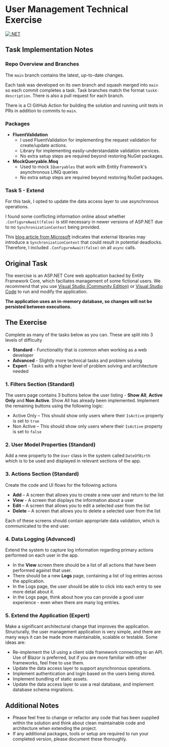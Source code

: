 # User Management Technical Exercise

[![.NET](https://github.com/SkylarGill/user-management-exercise/actions/workflows/dotnet.yml/badge.svg)](https://github.com/SkylarGill/user-management-exercise/actions/workflows/dotnet.yml)

## Task Implementation Notes

### Repo Overview and Branches

The `main` branch contains the latest, up-to-date changes.

Each task was developed on its own branch and squash merged into `main` so each commit completes a task. Task branches match the format `taskX-description`. There is also a pull request for each branch.

There is a CI GitHub Action for building the solution and running unit tests in PRs in addition to commits to `main`. 

### Packages

- **FluentValidation** 
  - I used FluentValidation for implementing the request validation for create/update actions. 
  - Library for implementing easily-understandable validation services. 
  - No extra setup steps are required beyond restoring NuGet packages.
- **MockQueryable.Moq**
  - Used to mock `IQueryables` that work with Entity Framework's asynchronous LINQ queries
  - No extra setup steps are required beyond restoring NuGet packages.

### Task 5 - Extend

For this task, I opted to update the data access layer to use asynchronous operations.

I found some conflicting information online about whether `.ConfigureAwait(false)` is still necessary in newer versions of ASP.NET due to no `SynchronizationContext` being provided. 

This [blog article from Microsoft](https://devblogs.microsoft.com/dotnet/configureawait-faq/) indicates that external libraries may introduce a `SynchronizationContext` that could result in potential deadlocks. Therefore, I included `.ConfigureAwait(false)` on all `async` calls.

## Original Task

The exercise is an ASP.NET Core web application backed by Entity Framework Core, which faciliates management of some fictional users.
We recommend that you use [Visual Studio (Community Edition)](https://visualstudio.microsoft.com/downloads) or [Visual Studio Code](https://code.visualstudio.com/Download) to run and modify the application. 

**The application uses an in-memory database, so changes will not be persisted between executions.**

## The Exercise
Complete as many of the tasks below as you can. These are split into 3 levels of difficulty 
* **Standard** - Functionality that is common when working as a web developer
* **Advanced** - Slightly more technical tasks and problem solving
* **Expert** - Tasks with a higher level of problem solving and architecture needed

### 1. Filters Section (Standard)

The users page contains 3 buttons below the user listing - **Show All**, **Active Only** and **Non Active**. Show All has already been implemented. Implement the remaining buttons using the following logic:
* Active Only – This should show only users where their `IsActive` property is set to `true`
* Non Active – This should show only users where their `IsActive` property is set to `false`

### 2. User Model Properties (Standard)

Add a new property to the `User` class in the system called `DateOfBirth` which is to be used and displayed in relevant sections of the app.

### 3. Actions Section (Standard)

Create the code and UI flows for the following actions
* **Add** – A screen that allows you to create a new user and return to the list
* **View** - A screen that displays the information about a user
* **Edit** – A screen that allows you to edit a selected user from the list  
* **Delete** – A screen that allows you to delete a selected user from the list

Each of these screens should contain appropriate data validation, which is communicated to the end user.

### 4. Data Logging (Advanced)

Extend the system to capture log information regarding primary actions performed on each user in the app.
* In the **View** screen there should be a list of all actions that have been performed against that user. 
* There should be a new **Logs** page, containing a list of log entries across the application.
* In the Logs page, the user should be able to click into each entry to see more detail about it.
* In the Logs page, think about how you can provide a good user experience - even when there are many log entries.

### 5. Extend the Application (Expert)

Make a significant architectural change that improves the application.
Structurally, the user management application is very simple, and there are many ways it can be made more maintainable, scalable or testable.
Some ideas are:
* Re-implement the UI using a client side framework connecting to an API. Use of Blazor is preferred, but if you are more familiar with other frameworks, feel free to use them.
* Update the data access layer to support asynchronous operations.
* Implement authentication and login based on the users being stored.
* Implement bundling of static assets.
* Update the data access layer to use a real database, and implement database schema migrations.

## Additional Notes

* Please feel free to change or refactor any code that has been supplied within the solution and think about clean maintainable code and architecture when extending the project.
* If any additional packages, tools or setup are required to run your completed version, please document these thoroughly.
